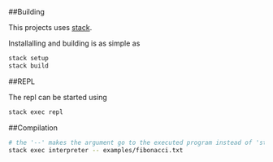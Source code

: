 
##Building

This projects uses [stack](https://docs.haskellstack.org/en/stable/README/). 

Installalling and building is as simple as 

```sh
stack setup
stack build
```

##REPL

The repl can be started using 

```sh
stack exec repl
```

##Compilation

```sh 
# the '--' makes the argument go to the executed program instead of 'stack'
stack exec interpreter -- examples/fibonacci.txt
```
